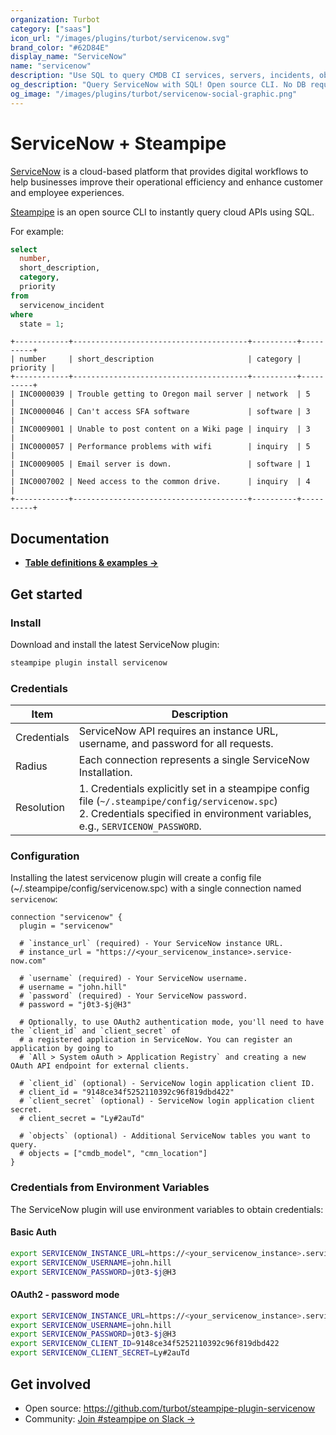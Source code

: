 ```yaml
---
organization: Turbot
category: ["saas"]
icon_url: "/images/plugins/turbot/servicenow.svg"
brand_color: "#62D84E"
display_name: "ServiceNow"
name: "servicenow"
description: "Use SQL to query CMDB CI services, servers, incidents, objects and more from ServiceNow."
og_description: "Query ServiceNow with SQL! Open source CLI. No DB required."
og_image: "/images/plugins/turbot/servicenow-social-graphic.png"
---
```


# ServiceNow + Steampipe

[ServiceNow](https://www.servicenow.com/) is a cloud-based platform that provides digital workflows to help businesses improve their operational efficiency and enhance customer and employee experiences.

[Steampipe](https://steampipe.io) is an open source CLI to instantly query cloud APIs using SQL.

For example:

```sql
select
  number,
  short_description,
  category,
  priority
from
  servicenow_incident
where
  state = 1;
```

```
+------------+---------------------------------------+----------+----------+
| number     | short_description                     | category | priority |
+------------+---------------------------------------+----------+----------+
| INC0000039 | Trouble getting to Oregon mail server | network  | 5        |
| INC0000046 | Can't access SFA software             | software | 3        |
| INC0009001 | Unable to post content on a Wiki page | inquiry  | 3        |
| INC0000057 | Performance problems with wifi        | inquiry  | 5        |
| INC0009005 | Email server is down.                 | software | 1        |
| INC0007002 | Need access to the common drive.      | inquiry  | 4        |
+------------+---------------------------------------+----------+----------+
```

## Documentation

- **[Table definitions & examples →](/plugins/turbot/servicenow/tables)**

## Get started

### Install

Download and install the latest ServiceNow plugin:

```bash
steampipe plugin install servicenow
```

### Credentials

| Item        | Description                                                                                                                                                                          |
|-------------|--------------------------------------------------------------------------------------------------------------------------------------------------------------------------------------|
| Credentials | ServiceNow API requires an instance URL, username, and password for all requests.                                                                                                    |
| Radius      | Each connection represents a single ServiceNow Installation.                                                                                                                         |
| Resolution  | 1. Credentials explicitly set in a steampipe config file (`~/.steampipe/config/servicenow.spc`)<br />2. Credentials specified in environment variables, e.g., `SERVICENOW_PASSWORD`. |

### Configuration

Installing the latest servicenow plugin will create a config file (~/.steampipe/config/servicenow.spc) with a single connection named `servicenow`:

```hcl
connection "servicenow" {
  plugin = "servicenow"

  # `instance_url` (required) - Your ServiceNow instance URL.
  # instance_url = "https://<your_servicenow_instance>.service-now.com"

  # `username` (required) - Your ServiceNow username.
  # username = "john.hill"
  # `password` (required) - Your ServiceNow password.
  # password = "j0t3-$j@H3"

  # Optionally, to use OAuth2 authentication mode, you'll need to have the `client_id` and `client_secret` of
  # a registered application in ServiceNow. You can register an application by going to
  # `All > System oAuth > Application Registry` and creating a new OAuth API endpoint for external clients.

  # `client_id` (optional) - ServiceNow login application client ID.
  # client_id = "9148ce34f5252110392c96f819dbd422"
  # `client_secret` (optional) - ServiceNow login application client secret.
  # client_secret = "Ly#2auTd"

  # `objects` (optional) - Additional ServiceNow tables you want to query.
  # objects = ["cmdb_model", "cmn_location"]
}
```

### Credentials from Environment Variables

The ServiceNow plugin will use environment variables to obtain credentials:

#### Basic Auth

```sh
export SERVICENOW_INSTANCE_URL=https://<your_servicenow_instance>.service-now.com
export SERVICENOW_USERNAME=john.hill
export SERVICENOW_PASSWORD=j0t3-$j@H3
```

#### OAuth2 - password mode

```sh
export SERVICENOW_INSTANCE_URL=https://<your_servicenow_instance>.service-now.com
export SERVICENOW_USERNAME=john.hill
export SERVICENOW_PASSWORD=j0t3-$j@H3
export SERVICENOW_CLIENT_ID=9148ce34f5252110392c96f819dbd422
export SERVICENOW_CLIENT_SECRET=Ly#2auTd
```

## Get involved

- Open source: https://github.com/turbot/steampipe-plugin-servicenow
- Community: [Join #steampipe on Slack →](https://turbot.com/community/join)
